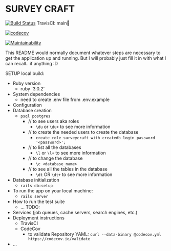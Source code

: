 # SURVEY CRAFT
 
[![Build Status](https://app.travis-ci.com/reinhardtcgr/SurveyCraft.svg?token=uvvdmzf7PxXcmYJBwppm&branch=main)](https://app.travis-ci.com/reinhardtcgr/SurveyCraft)
 TravisCI: main🌳

[![codecov](https://codecov.io/gh/reinhardtcgr/SurveyCraft/branch/main/graph/badge.svg?token=X59G4DAHFB)](https://codecov.io/gh/reinhardtcgr/SurveyCraft)

[![Maintainability](https://api.codeclimate.com/v1/badges/96d38a8f8b3a7f8404ad/maintainability)](https://codeclimate.com/github/reinhardtcgr/SurveyCraft/maintainability)
<!--[![Test Coverage](https://api.codeclimate.com/v1/badges/96d38a8f8b3a7f8404ad/test_coverage)](https://codeclimate.com/github/reinhardtcgr/SurveyCraft/test_coverage)-->

This README would normally document whatever steps are necessary to get the
application up and running.
But I will probably just fill it in with what I can recall.. if anything :D

SETUP local build:

* Ruby version
  * ruby '3.0.2'
* System dependencies
  * need to create .env file from .env.example
* Configuration
* Database creation
  * `psql postgres`
    * // to see users aka roles
        * `\du`  or `\du+` to see more information
    * // to create the needed users to create the database
        * `create role surveycraft with createdb login password '<password>';`
    * // to list all the databases
        * `\l` or `\l+` to see more information
    * // to change the database
        * `\c <database_name>`
    * // to see all the tables in the database
        * `\dt` OR `\dt+` to see more information
* Database initialization
  * `rails db:setup`
* To run the app on your local machine:
  * `rails server` 
* How to run the test suite
    * ... TODO:
* Services (job queues, cache servers, search engines, etc.)
* Deployment instructions
  * TravisCI
  * CodeCov
    * to validate Repository YAML: `curl --data-binary @codecov.yml https://codecov.io/validate`
* ...

